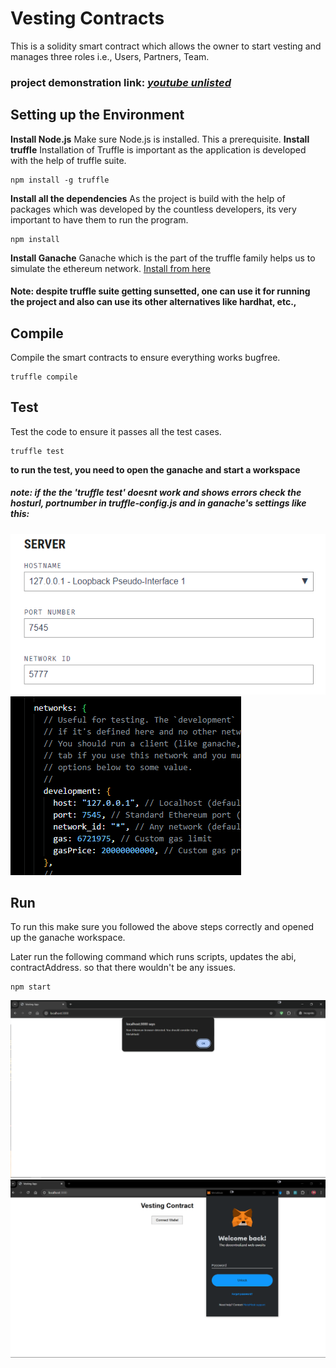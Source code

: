 # Vesting Contracts

This is a solidity smart contract which allows the owner to start vesting and manages three roles i.e., Users, Partners, Team.

### project demonstration link: _[youtube unlisted](https://youtu.be/C3vvfBScpH4)_

## Setting up the Environment

**Install Node.js**
Make sure Node.js is installed. This a prerequisite.
**Install truffle**
Installation of Truffle is important as the application is developed with the help of truffle suite.

    npm install -g truffle

**Install all the dependencies**
As the project is build with the help of packages which was developed by the countless developers, its very important to have them to run the program.

    npm install

**Install Ganache**
Ganache which is the part of the truffle family helps us to simulate the ethereum network.
[Install from here](https://archive.trufflesuite.com/ganache/)

#### Note: despite truffle suite getting sunsetted, one can use it for running the project and also can use its other alternatives like hardhat, etc.,

## Compile

Compile the smart contracts to ensure everything works bugfree.

    truffle compile

## Test

Test the code to ensure it passes all the test cases.

    truffle test

**to run the test, you need to open the ganache and start a workspace**

##### note: if the the _'truffle test'_ doesnt work and shows errors check the hosturl, portnumber in _truffle-config.js_ and in _ganache's_ settings like this:

![Ganache](image.png)
![truffle-config.js](image-1.png)

## Run

To run this make sure you followed the above steps correctly and opened up the ganache workspace.

Later run the following command which runs scripts, updates the abi, contractAddress. so that there wouldn't be any issues.

    npm start

![warning](image-6.png)
![meta mask](image-7.png)
